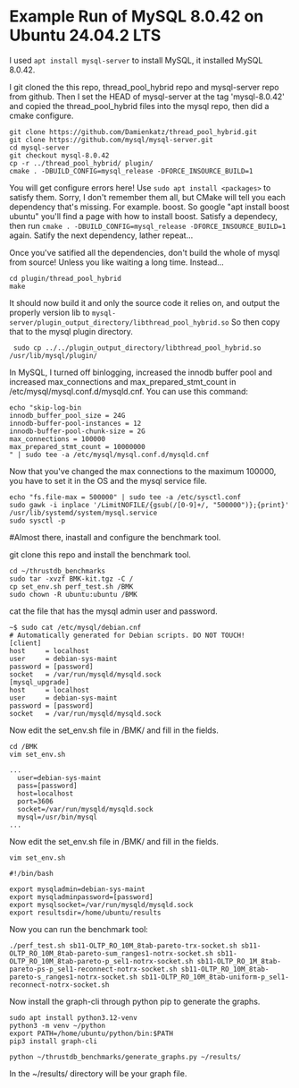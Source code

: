# Example Run of MySQL 8.0.42 on Ubuntu 24.04.2 LTS

I used `apt install mysql-server` to install MySQL, it installed MySQL 8.0.42.

I git cloned the this repo, thread_pool_hybrid repo and mysql-server repo from github. Then I set the HEAD of mysql-server at the tag 'mysql-8.0.42' and copied the thread_pool_hybrid files into the mysql repo, then did a cmake configure.

```
git clone https://github.com/Damienkatz/thread_pool_hybrid.git
git clone https://github.com/mysql/mysql-server.git
cd mysql-server
git checkout mysql-8.0.42
cp -r ../thread_pool_hybrid/ plugin/
cmake . -DBUILD_CONFIG=mysql_release -DFORCE_INSOURCE_BUILD=1
```

You will get configure errors here! Use `sudo apt install <packages>` to satisfy them. Sorry, I don't remember them all, but CMake will tell you each dependency that's missing. For example. boost. So google "apt install boost ubuntu" you'll find a page with how to install boost. Satisfy a dependecy, then run `cmake . -DBUILD_CONFIG=mysql_release -DFORCE_INSOURCE_BUILD=1` again. Satify the next dependency, lather repeat...

Once you've satified all the dependencies, don't build the whole of mysql from source! Unless you like waiting a long time. Instead...

```
cd plugin/thread_pool_hybrid
make
```

It should now build it and only the source code it relies on, and output the properly version lib to `mysql-server/plugin_output_directory/libthread_pool_hybrid.so` So then copy that to the mysql plugin directory.

```
 sudo cp ../../plugin_output_directory/libthread_pool_hybrid.so /usr/lib/mysql/plugin/
```

In MySQL, I turned off binlogging, increased the innodb buffer pool and increased max_connections and max_prepared_stmt_count in /etc/mysql/mysql.conf.d/mysqld.cnf. You can use this command:

```
echo "skip-log-bin
innodb_buffer_pool_size = 24G
innodb-buffer-pool-instances = 12
innodb-buffer-pool-chunk-size = 2G
max_connections = 100000
max_prepared_stmt_count = 10000000
" | sudo tee -a /etc/mysql/mysql.conf.d/mysqld.cnf
```

Now that you've changed the max connections to the maximum 100000, you have to set it in the OS and the mysql service file.

```
echo "fs.file-max = 500000" | sudo tee -a /etc/sysctl.conf
sudo gawk -i inplace '/LimitNOFILE/{gsub(/[0-9]+/, "500000")};{print}' /usr/lib/systemd/system/mysql.service
sudo sysctl -p
```

#Almost there, inastall and configure the benchmark tool.

git clone this repo and install the benchmark tool.

```
cd ~/thrustdb_benchmarks
sudo tar -xvzf BMK-kit.tgz -C /
cp set_env.sh perf_test.sh /BMK
sudo chown -R ubuntu:ubuntu /BMK
```

cat the file that has the mysql admin user and password.

```
~$ sudo cat /etc/mysql/debian.cnf
# Automatically generated for Debian scripts. DO NOT TOUCH!
[client]
host     = localhost
user     = debian-sys-maint
password = [password]
socket   = /var/run/mysqld/mysqld.sock
[mysql_upgrade]
host     = localhost
user     = debian-sys-maint
password = [password]
socket   = /var/run/mysqld/mysqld.sock
```

Now edit the set_env.sh file in /BMK/ and fill in the fields.

```
cd /BMK
vim set_env.sh
```

```
...
  user=debian-sys-maint
  pass=[password]
  host=localhost
  port=3606
  socket=/var/run/mysqld/mysqld.sock
  mysql=/usr/bin/mysql
...
```


Now edit the set_env.sh file in /BMK/ and fill in the fields.

```
vim set_env.sh
```

```
#!/bin/bash

export mysqladmin=debian-sys-maint
export mysqladminpassword=[password]
export mysqlsocket=/var/run/mysqld/mysqld.sock
export resultsdir=/home/ubuntu/results
```

Now you can run the benchmark tool:

```
./perf_test.sh sb11-OLTP_RO_10M_8tab-pareto-trx-socket.sh sb11-OLTP_RO_10M_8tab-pareto-sum_ranges1-notrx-socket.sh sb11-OLTP_RO_10M_8tab-pareto-p_sel1-notrx-socket.sh sb11-OLTP_RO_1M_8tab-pareto-ps-p_sel1-reconnect-notrx-socket.sh sb11-OLTP_RO_10M_8tab-pareto-s_ranges1-notrx-socket.sh sb11-OLTP_RO_10M_8tab-uniform-p_sel1-reconnect-notrx-socket.sh
```



Now install the graph-cli through python pip to generate the graphs.

```
sudo apt install python3.12-venv
python3 -m venv ~/python
export PATH=/home/ubuntu/python/bin:$PATH
pip3 install graph-cli

python ~/thrustdb_benchmarks/generate_graphs.py ~/results/
```

In the ~/results/ directory will be your graph file.





